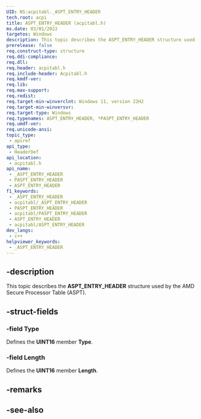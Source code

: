 ```yaml
---
UID: NS:acpitabl._ASPT_ENTRY_HEADER
tech.root: acpi
title: ASPT_ENTRY_HEADER (acpitabl.h)
ms.date: 03/01/2022
targetos: Windows
description: This topic describes the ASPT_ENTRY_HEADER structure used by the AMD Secure Processor Table (ASPT).
prerelease: false
req.construct-type: structure
req.ddi-compliance: 
req.dll: 
req.header: acpitabl.h
req.include-header: Acpitabl.h
req.kmdf-ver: 
req.lib: 
req.max-support: 
req.redist: 
req.target-min-winverclnt: Windows 11, version 22H2
req.target-min-winversvr: 
req.target-type: Windows
req.typenames: ASPT_ENTRY_HEADER, *PASPT_ENTRY_HEADER
req.umdf-ver: 
req.unicode-ansi: 
topic_type:
 - apiref
api_type:
 - HeaderDef
api_location:
 - acpitabl.h
api_name:
 - _ASPT_ENTRY_HEADER
 - PASPT_ENTRY_HEADER
 - ASPT_ENTRY_HEADER
f1_keywords:
 - _ASPT_ENTRY_HEADER
 - acpitabl/_ASPT_ENTRY_HEADER
 - PASPT_ENTRY_HEADER
 - acpitabl/PASPT_ENTRY_HEADER
 - ASPT_ENTRY_HEADER
 - acpitabl/ASPT_ENTRY_HEADER
dev_langs:
 - c++
helpviewer_keywords:
 - _ASPT_ENTRY_HEADER
---
```


## -description

This topic describes the **ASPT_ENTRY_HEADER** structure used by the AMD Secure Processor Table (ASPT).

## -struct-fields

### -field Type

Defines the **UINT16** member **Type**.

### -field Length

Defines the **UINT16** member **Length**.

## -remarks

## -see-also
